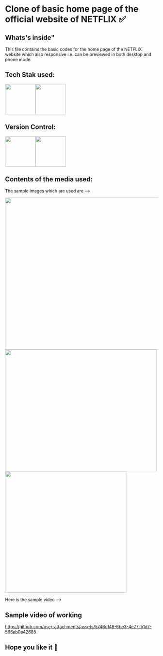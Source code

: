# Clone of basic home page of the official website of NETFLIX ✅
## Whats's inside"
This file contains the basic codes for the home page of the NETFLIX website which also responsive i.e. can be previewed in both desktop and phone mode.
## Tech Stak used:
<img src="https://user-images.githubusercontent.com/25181517/192158954-f88b5814-d510-4564-b285-dff7d6400dad.png" height="100px" width="100px" /><img src="https://user-images.githubusercontent.com/25181517/183898674-75a4a1b1-f960-4ea9-abcb-637170a00a75.png" height=100px width=100px />
## Version Control:
<img src="https://user-images.githubusercontent.com/25181517/192108372-f71d70ac-7ae6-4c0d-8395-51d8870c2ef0.png"  height="100px" width="100px" /><img src="https://user-images.githubusercontent.com/25181517/192108374-8da61ba1-99ec-41d7-80b8-fb2f7c0a4948.png"  height="100px" width="100px" />
## Contents of the media used:
The sample images which are used are -->

<img src="https://github.com/user-attachments/assets/eead8f85-505c-4062-bff6-783f0874d44a" height=500px width=800px>

<img src="https://m.media-amazon.com/images/I/51LGj5--KsL.png" height=400px width=500px >

<img src="https://yt3.googleusercontent.com/ytc/AIdro_kEYLzGDp-u_51AaUsR2lMTY5BBxG16nhNnhkNDqnTYGfM=s900-c-k-c0x00ffffff-no-rj" height=400px width=400px>

Here is the sample video -->


## Sample video of working

https://github.com/user-attachments/assets/5746df48-6be3-4e77-b1d7-566ab0a42685




## Hope you like it 🙂 

